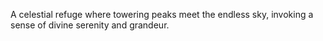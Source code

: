 A celestial refuge where towering peaks meet the endless sky, invoking a sense of divine serenity and grandeur.